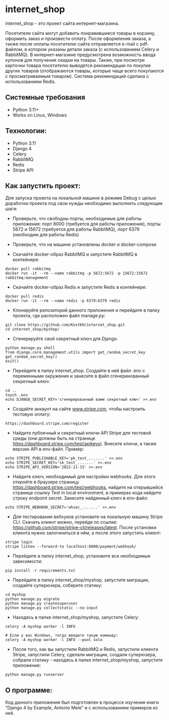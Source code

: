 # internet_shop

internet_shop - это проект сайта интернет-магазина.

Посетители сайта могут добавить понравившиеся товары в корзину, оформить заказ и произвести оплату. После оформления заказа, а также после оплаты посетителю сайта отправляется e-mail с pdf-файлом, в котором указаны детали заказа (с использованием Celery и RabbitMQ). В интернет-магазине предусмотрена возможность ввода купонов для получения скидки на товары. Также, при посмотре карточки товара посетителю выводятся рекомендации по покупке других товаров (отображаются товары, которые чаще всего покупаются с просматриваемым товаром). Система рекомендаций сделана с использованием Redis. 

## Системные требования
- Python 3.11+
- Works on Linux, Windows

## Технологии:
- Python 3.11
- Django 4
- Celery
- RabbitMQ
- Redis
- Stripe API

## Как запустить проект:

Для запуска проекта на локальной машине в режиме Debug с целью доработки проекта под свои нужды необходимо выполнить следующие шаги:

- Проверьте, что свободны порты, необходимые для работы приложения: порт 8000 (требуется для работы приложения), порты 5672 и 15672 (требуется для работы RabbitMQ), порт 6379 (необходим для работы Redis)

- Проверьте, что на машине установлены docker и docker-compose 

- Скачайте docker-образ RabbitMQ и запустите RabbitMQ в контейнере:
```
docker pull rabbitmq
docker run -it --rm --name rabbitmq -p 5672:5672 -p 15672:15672 rabbitmq:management
```

- Скачайте docker-образ Redis и запустите Redis в контейнере:
```
docker pull redis
docker run -it --rm --name redis -p 6379:6379 redis
```
- Клонируйте репозиторий данного приложения и перейдите в папку проекта, где расположен файл manage.py:
```
git clone https://github.com/KostKH/internet_shop.git
cd internet_shop/myshop/
```
- Сгенерируйте свой секретный ключ для Django:
```
python manage.py shell
from django.core.management.utils import get_random_secret_key
get_random_secret_key()
exit()
```
- Перейдите в папку internet_shop. Cоздайте в ней файл .env с переменными окружения и занесите в файл сгенеринованный секретный ключ:
```
cd ..
touch .env
echo DJANGO_SECRET_KEY='сгенерированный вами секретный ключ' >>.env
```
- Создайте аккаунт на сайте www.stripe.com, чтобы настроить тестовую оплату:
```
https://dashboard.stripe.com/register
```
- Найдите публичный и секретный ключи API Stripe для тестовой среды (они должны быть на странице https://dashboard.stripe.com/test/apikeys). Внесите ключи, а также версию API в env-файл. Пример:
```
echo STRIPE_PUBLISHABLE_KEY='pk_test_.......' >>.env
echo STRIPE_SECRET_KEY='sk_test_.......' >>.env
echo STRIPE_API_VERSION='2022-11-15' >>.env
```
- Найдите ключ, необходимый для настройки webhooks. Для этого откройте в браузере страницу https://dashboard.stripe.com/test/webhooks, найдите на открывшейся странице ссылку Test in local environment, в примерах кода найдите строку endpoint secret. Занесите найденный ключ в env-файл:
```
echo STRIPE_WEBHOOK_SECRET='whsec_.......' >>.env
```
- Для тестирования вебхуков установите на локальную машину Stripe CLI. Скачать клиент можно, перейдя по ссылке: https://github.com/stripe/stripe-cli/releases/latest. После установки клиента нужно залогиниться в нём, а после этого запустить клиент:
```
stripe login
stripe listen --forward-to localhost:8000/payment/webhook/
```
- Перейдите в папку internet_shop, установите все необходимые зависимости:
```
pip install -r requirements.txt
```
- Перейдите в папку internet_shop/myshop, запустите миграции, создайте суперюзера, соберите статику:
```
cd myshop
python manage.py migrate
python manage.py createsuperuser
python manage.py collectstatic --no-input
```
- Находясь в папке internet_shop/myshop, запустите Celery:
```
celery -A myshop worker -l INFO

# Если у вас Windows, тогда введите такую команду:
celery -A myshop worker -l INFO --pool solo
```
- После того, как вы запустили RabbitMQ и Redis, запустили клиента Stripe, запустили Celery, сделали миграции, создали суперюзера, собрали статику - находясь в папке internet_shop/myshop, запустите приложение:
```
python manage.py runserver
```

## О программе:
Код данного приложения был подготовлен в процессе изучения книги "Django 4 by Example, Antonio Mele" и с использованием примеров из неё.